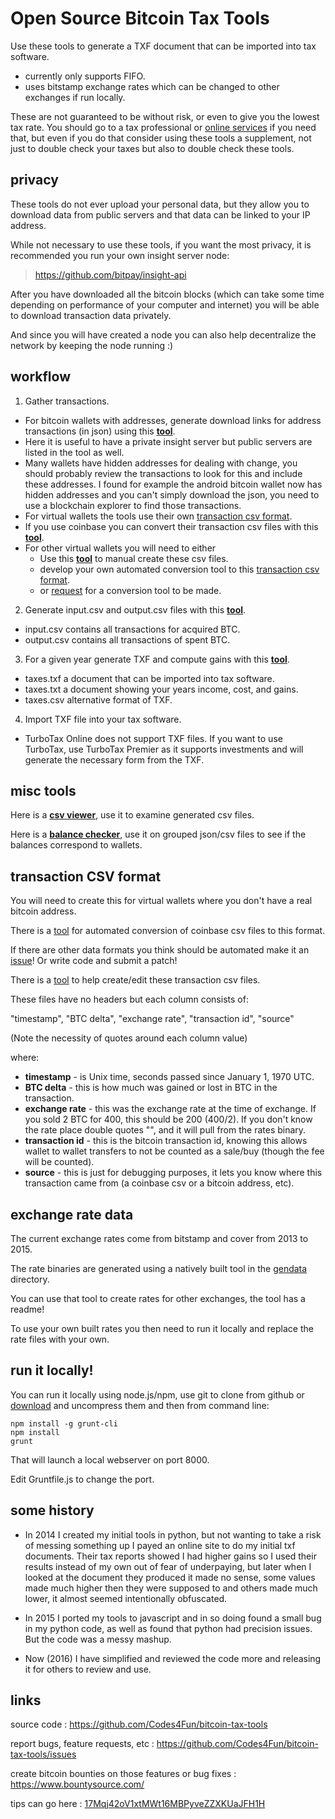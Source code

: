 # Open Source Bitcoin Tax Tools

Use these tools to generate a TXF document that can be imported into tax software.

 - currently only supports FIFO.
 - uses bitstamp exchange rates which can be changed to other exchanges if run locally.

These are not guaranteed to be without risk, or even to give you the lowest tax rate. You should go to a tax professional or [online services](https://en.bitcoin.it/wiki/Tax_compliance#Accounting_and_Tax_Compliance_Software) if you need that, but even if you do that consider using these tools a supplement, not just to double check your taxes but also to double check these tools.

## privacy

These tools do not ever upload your personal data, but they allow you to download data from public servers and that data can be linked to your IP address.

While not necessary to use these tools, if you want the most privacy, it is recommended you run your own insight server node:

> https://github.com/bitpay/insight-api

After you have downloaded all the bitcoin blocks (which can take some time depending on performance of your computer and internet) you will be able to download transaction data privately.

And since you will have created a node you can also help decentralize the network by keeping the node running :)

## workflow

1) Gather transactions.
 - For bitcoin wallets with addresses, generate download links for address transactions (in json) using this [**tool**](tool.00.insight.html).
  - Here it is useful to have a private insight server but public servers are listed in the tool as well.
  - Many wallets have hidden addresses for dealing with change, you should probably review the transactions to look for this and include these addresses. I found for example the android bitcoin wallet now has hidden addresses and you can't simply download the json, you need to use a blockchain explorer to find those transactions.
 - For virtual wallets the tools use their own [transaction csv format](#transaction).
  - If you use coinbase you can convert their transaction csv files with this [**tool**](tool.00.coinbase.html).
  - For other virtual wallets you will need to either
    + Use this [**tool**](tool.00.transaction.csv.html) to manual create these csv files.
    + develop your own automated conversion tool to this [transaction csv format](#transaction).
    + or [request](https://github.com/Codes4Fun/bitcoin-tax-tools/issues) for a conversion tool to be made.

2) Generate input.csv and output.csv files with this [**tool**](tool.01.generateIO.insight.html).
 - input.csv contains all transactions for acquired BTC.
 - output.csv contains all transactions of spent BTC.

3) For a given year generate TXF and compute gains with this [**tool**](tool.02.report.html).
 - taxes.txf a document that can be imported into tax software.
 - taxes.txt a document showing your years income, cost, and gains.
 - taxes.csv alternative format of TXF.

4) Import TXF file into your tax software.
 - TurboTax Online does not support TXF files. If you want to use TurboTax, use TurboTax Premier as it supports investments and will generate the necessary form from the TXF.

## misc tools

Here is a [**csv viewer**](tool.03.csv.viewer.html), use it to examine generated csv files.

Here is a [**balance checker**](tool.03.balance.check.html), use it on grouped json/csv files to see if the balances correspond to wallets.

## <a name="transaction"></a>transaction CSV format

You will need to create this for virtual wallets where you don't have a real bitcoin address.

There is a [tool](tool.00.coinbase.html) for automated conversion of coinbase csv files to this format.

If there are other data formats you think should be automated make it an [issue](https://github.com/Codes4Fun/bitcoin-tax-tools/issues)! Or write code and submit a patch!

There is a [tool](tool.00.transaction.csv.html) to help create/edit these transaction csv files.

These files have no headers but each column consists of:

"timestamp", "BTC delta", "exchange rate", "transaction id", "source"

(Note the necessity of quotes around each column value)

where:
 - **timestamp** - is Unix time, seconds passed since January 1, 1970 UTC.
 - **BTC delta** - this is how much was gained or lost in BTC in the transaction.
 - **exchange rate** - this was the exchange rate at the time of exchange. If you sold 2 BTC for 400, this should be 200 (400/2). If you don't know the rate place double quotes "", and it will pull from the rates binary.
 - **transaction id** - this is the bitcoin transaction id, knowing this allows wallet to wallet transfers to not be counted as a sale/buy (though the fee will be counted).
 - **source** - this is just for debugging purposes, it lets you know where this transaction came from (a coinbase csv or a bitcoin address, etc).

## exchange rate data

The current exchange rates come from bitstamp and cover from 2013 to 2015.

The rate binaries are generated using a natively built tool in the [gendata](https://github.com/Codes4Fun/bitcoin-tax-tools/tree/gh-pages/gendata) directory.

You can use that tool to create rates for other exchanges, the tool has a readme!

To use your own built rates you then need to run it locally and replace the rate files with your own.

## run it locally!

You can run it locally using node.js/npm, use git to clone from github or [download](https://github.com/Codes4Fun/bitcoin-tax-tools/archive/gh-pages.zip) and uncompress them and then from command line:

```
npm install -g grunt-cli
npm install
grunt
```

That will launch a local webserver on port 8000.

Edit Gruntfile.js to change the port.

## some history

 - In 2014 I created my initial tools in python, but not wanting to take a risk of messing something up I payed an online site to do my initial txf documents.
Their tax reports showed I had higher gains so I used their results instead of my own out of fear of underpaying, but later when I looked at the document they produced it made no sense, some values made much higher then they were supposed to and others made much lower, it almost seemed intentionally obfuscated.

 - In 2015 I ported my tools to javascript and in so doing found a small bug in my python code, as well as found that python had precision issues. But the code was a messy mashup.

 - Now (2016) I have simplified and reviewed the code more and releasing it for others to review and use.

## links

source code : https://github.com/Codes4Fun/bitcoin-tax-tools

report bugs, feature requests, etc : https://github.com/Codes4Fun/bitcoin-tax-tools/issues

create bitcoin bounties on those features or bug fixes : https://www.bountysource.com/

tips can go here : [17Mqj42oV1xtMWt16MBPyveZZXKUaJFH1H](https://blockchain.info/address/17Mqj42oV1xtMWt16MBPyveZZXKUaJFH1H)